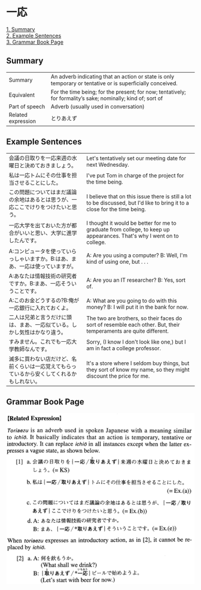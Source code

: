 # 一応

[1. Summary](#summary)<br>
[2. Example Sentences](#example-sentences)<br>
[3. Grammar Book Page](#grammar-book-page)<br>


## Summary

<table><tr>   <td>Summary</td>   <td>An adverb indicating that an action or state is only temporary or tentative or is superﬁcially conceived.</td></tr><tr>   <td>Equivalent</td>   <td>For the time being; for the present; for now; tentatively; for formality’s sake; nominally; kind of; sort of</td></tr><tr>   <td>Part of speech</td>   <td>Adverb (usually used in conversation)</td></tr><tr>   <td>Related expression</td>   <td>とりあえず</td></tr></table>

## Example Sentences

<table><tr>   <td>会議の日取りを一応来週の水曜日と決めておきましょう。</td>   <td>Let's tentatively set our meeting date for next Wednesday.</td></tr><tr>   <td>私は一応トムにその仕事を担当させることにした。</td>   <td>I've put Tom in charge of the project for the time being.</td></tr><tr>   <td>この問題についてはまだ議論の余地はあるとは思うが、一応ここでけりをつけたいと思う。</td>   <td>I believe that on this issue there is still a lot to be discussed, but I'd like to bring it to a close for the time being.</td></tr><tr>   <td>一応大学を出ておいた方が都合がいいと思い、大学に進学したんです。</td>   <td>I thought it would be better for me to graduate from college, to keep up appearances. That's why I went on to college.</td></tr><tr>   <td>A:コンピュータを使っていらっしゃいますか。B:はあ、まあ、一応は使っていますが。</td>   <td>A: Are you using a computer?  B: Well, I'm kind of using one, but . . .</td></tr><tr>   <td>A:あなたは情報技術の研究者ですか。B:まあ、一応そういうことです。</td>   <td>A: Are you an IT researcher?   B: Yes, sort of.</td></tr><tr>   <td>A:このお金どうするの?B:俺が一応銀行に入れておくよ。</td>   <td>A: What are you going to do with this money?  B: I will put it in the bank for now.</td></tr><tr>   <td>二人は兄弟と言うだけに頭は、まあ、一応似ている。しかし気性はかなり違う。</td>   <td>The two are brothers, so their faces do sort of resemble each other. But, their temperaments are quite different.</td></tr><tr>   <td>すみません。これでも一応大学教師なんです。</td>   <td>Sorry, (I know I don't look like one,) but I am in fact a college professor.</td></tr><tr>   <td>滅多に買わない店だけど、名前くらいは一応覚えてもらっているから安くしてくれるかもしれない。</td>   <td>It's a store where I seldom buy things, but they sort of know my name, so they might discount the price for me.</td></tr></table>

## Grammar Book Page

![](../img/Advanced一応.png)

